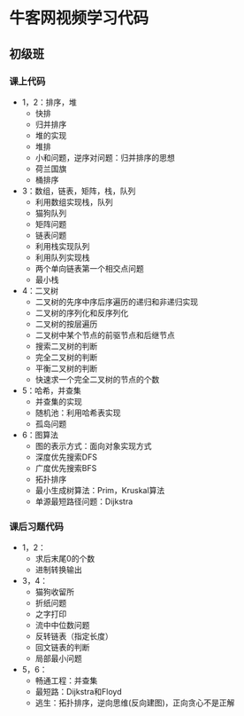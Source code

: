 # 牛客网视频学习代码
## 初级班
### 课上代码
- 1，2：排序，堆
	- 快排
	- 归并排序
	- 堆的实现
	- 堆排
	- 小和问题，逆序对问题：归并排序的思想
	- 荷兰国旗
	- 桶排序
- 3：数组，链表，矩阵，栈，队列
	- 利用数组实现栈，队列
	- 猫狗队列
	- 矩阵问题
	- 链表问题
	- 利用栈实现队列
	- 利用队列实现栈
	- 两个单向链表第一个相交点问题
	- 最小栈
- 4：二叉树
	- 二叉树的先序中序后序遍历的递归和非递归实现
	- 二叉树的序列化和反序列化
	- 二叉树的按层遍历
	- 二叉树中某个节点的前驱节点和后继节点
	- 搜索二叉树的判断
	- 完全二叉树的判断
	- 平衡二叉树的判断
	- 快速求一个完全二叉树的节点的个数
- 5：哈希，并查集
	- 并查集的实现
	- 随机池：利用哈希表实现
	- 孤岛问题
- 6：图算法 
	- 图的表示方式：面向对象实现方式
	- 深度优先搜索DFS
	- 广度优先搜索BFS
	- 拓扑排序
	- 最小生成树算法：Prim，Kruskal算法
	- 单源最短路径问题：Dijkstra

### 课后习题代码
- 1，2：
	- 求后末尾0的个数
	- 进制转换输出
- 3，4：
	- 猫狗收留所
	- 折纸问题
	- 之字打印
	- 流中中位数问题
	- 反转链表（指定长度）
	- 回文链表的判断
	- 局部最小问题
- 5，6：
	- 畅通工程：并查集
	- 最短路：Dijkstra和Floyd
	- 逃生：拓扑排序，逆向思维(反向建图)，正向贪心不是正解
	
	
